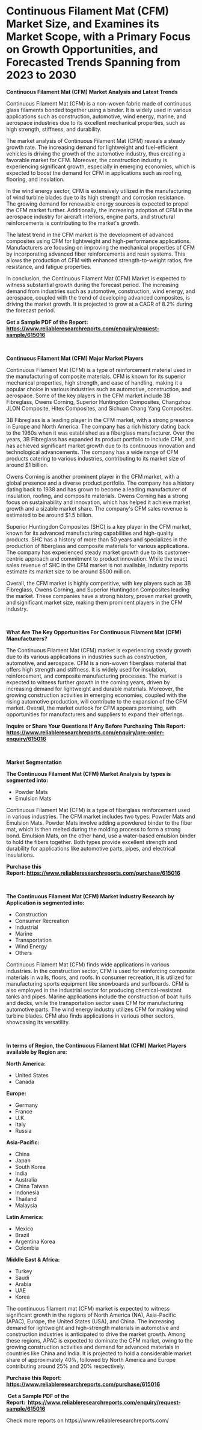 <p><h1>Continuous Filament Mat (CFM) Market Size, and Examines its Market Scope, with a Primary Focus on Growth Opportunities, and Forecasted Trends Spanning from 2023 to 2030</h1></p><p><strong>Continuous Filament Mat (CFM) Market Analysis and Latest Trends</strong></p>
<p><p>Continuous Filament Mat (CFM) is a non-woven fabric made of continuous glass filaments bonded together using a binder. It is widely used in various applications such as construction, automotive, wind energy, marine, and aerospace industries due to its excellent mechanical properties, such as high strength, stiffness, and durability.</p><p>The market analysis of Continuous Filament Mat (CFM) reveals a steady growth rate. The increasing demand for lightweight and fuel-efficient vehicles is driving the growth of the automotive industry, thus creating a favorable market for CFM. Moreover, the construction industry is experiencing significant growth, especially in emerging economies, which is expected to boost the demand for CFM in applications such as roofing, flooring, and insulation.</p><p>In the wind energy sector, CFM is extensively utilized in the manufacturing of wind turbine blades due to its high strength and corrosion resistance. The growing demand for renewable energy sources is expected to propel the CFM market further. Additionally, the increasing adoption of CFM in the aerospace industry for aircraft interiors, engine parts, and structural reinforcements is contributing to the market's growth.</p><p>The latest trend in the CFM market is the development of advanced composites using CFM for lightweight and high-performance applications. Manufacturers are focusing on improving the mechanical properties of CFM by incorporating advanced fiber reinforcements and resin systems. This allows the production of CFM with enhanced strength-to-weight ratios, fire resistance, and fatigue properties.</p><p>In conclusion, the Continuous Filament Mat (CFM) Market is expected to witness substantial growth during the forecast period. The increasing demand from industries such as automotive, construction, wind energy, and aerospace, coupled with the trend of developing advanced composites, is driving the market growth. It is projected to grow at a CAGR of 8.2% during the forecast period.</p></p>
<p><strong>Get a Sample PDF of the Report:&nbsp; <a href="https://www.reliableresearchreports.com/enquiry/request-sample/615016">https://www.reliableresearchreports.com/enquiry/request-sample/615016</a></strong></p>
<p>&nbsp;</p>
<p><strong>Continuous Filament Mat (CFM) Major Market Players</strong></p>
<p><p>Continuous Filament Mat (CFM) is a type of reinforcement material used in the manufacturing of composite materials. CFM is known for its superior mechanical properties, high strength, and ease of handling, making it a popular choice in various industries such as automotive, construction, and aerospace. Some of the key players in the CFM market include 3B Fibreglass, Owens Corning, Superior Huntingdon Composites, Changzhou JLON Composite, Hitex Composites, and Sichuan Chang Yang Composites.</p><p>3B Fibreglass is a leading player in the CFM market, with a strong presence in Europe and North America. The company has a rich history dating back to the 1960s when it was established as a fiberglass manufacturer. Over the years, 3B Fibreglass has expanded its product portfolio to include CFM, and has achieved significant market growth due to its continuous innovation and technological advancements. The company has a wide range of CFM products catering to various industries, contributing to its market size of around $1 billion.</p><p>Owens Corning is another prominent player in the CFM market, with a global presence and a diverse product portfolio. The company has a history dating back to 1938 and has grown to become a leading manufacturer of insulation, roofing, and composite materials. Owens Corning has a strong focus on sustainability and innovation, which has helped it achieve market growth and a sizable market share. The company's CFM sales revenue is estimated to be around $1.5 billion.</p><p>Superior Huntingdon Composites (SHC) is a key player in the CFM market, known for its advanced manufacturing capabilities and high-quality products. SHC has a history of more than 50 years and specializes in the production of fiberglass and composite materials for various applications. The company has experienced steady market growth due to its customer-centric approach and commitment to product innovation. While the exact sales revenue of SHC in the CFM market is not available, industry reports estimate its market size to be around $500 million.</p><p>Overall, the CFM market is highly competitive, with key players such as 3B Fibreglass, Owens Corning, and Superior Huntingdon Composites leading the market. These companies have a strong history, proven market growth, and significant market size, making them prominent players in the CFM industry.</p></p>
<p>&nbsp;</p>
<p><strong>What Are The Key Opportunities For Continuous Filament Mat (CFM) Manufacturers?</strong></p>
<p><p>The Continuous Filament Mat (CFM) market is experiencing steady growth due to its various applications in industries such as construction, automotive, and aerospace. CFM is a non-woven fiberglass material that offers high strength and stiffness. It is widely used for insulation, reinforcement, and composite manufacturing processes. The market is expected to witness further growth in the coming years, driven by increasing demand for lightweight and durable materials. Moreover, the growing construction activities in emerging economies, coupled with the rising automotive production, will contribute to the expansion of the CFM market. Overall, the market outlook for CFM appears promising, with opportunities for manufacturers and suppliers to expand their offerings.</p></p>
<p><strong>Inquire or Share Your Questions If Any Before Purchasing This Report: <a href="https://www.reliableresearchreports.com/enquiry/pre-order-enquiry/615016">https://www.reliableresearchreports.com/enquiry/pre-order-enquiry/615016</a></strong></p>
<p>&nbsp;</p>
<p><strong>Market Segmentation</strong></p>
<p><strong>The Continuous Filament Mat (CFM) Market Analysis by types is segmented into:</strong></p>
<p><ul><li>Powder Mats</li><li>Emulsion Mats</li></ul></p>
<p><p>Continuous Filament Mat (CFM) is a type of fiberglass reinforcement used in various industries. The CFM market includes two types: Powder Mats and Emulsion Mats. Powder Mats involve adding a powdered binder to the fiber mat, which is then melted during the molding process to form a strong bond. Emulsion Mats, on the other hand, use a water-based emulsion binder to hold the fibers together. Both types provide excellent strength and durability for applications like automotive parts, pipes, and electrical insulations.</p></p>
<p><strong>Purchase this Report:&nbsp;<a href="https://www.reliableresearchreports.com/purchase/615016">https://www.reliableresearchreports.com/purchase/615016</a></strong></p>
<p>&nbsp;</p>
<p><strong>The Continuous Filament Mat (CFM) Market Industry Research by Application is segmented into:</strong></p>
<p><ul><li>Construction</li><li>Consumer Recreation</li><li>Industrial</li><li>Marine</li><li>Transportation</li><li>Wind Energy</li><li>Others</li></ul></p>
<p><p>Continuous Filament Mat (CFM) finds wide applications in various industries. In the construction sector, CFM is used for reinforcing composite materials in walls, floors, and roofs. In consumer recreation, it is utilized for manufacturing sports equipment like snowboards and surfboards. CFM is also employed in the industrial sector for producing chemical-resistant tanks and pipes. Marine applications include the construction of boat hulls and decks, while the transportation sector uses CFM for manufacturing automotive parts. The wind energy industry utilizes CFM for making wind turbine blades. CFM also finds applications in various other sectors, showcasing its versatility.</p></p>
<p>&nbsp;</p>
<p><strong>In terms of Region, the Continuous Filament Mat (CFM) Market Players available by Region are:</strong></p>
<p>
    <p> <strong> North America: </strong>
        <ul>
            <li>United States</li>
            <li>Canada</li>
        </ul>
        </p> 
    <p> <strong> Europe: </strong>
        <ul>
            <li>Germany</li>
            <li>France</li>
            <li>U.K.</li>
            <li>Italy</li>
            <li>Russia</li>
        </ul>
        </p> 
    <p> <strong> Asia-Pacific: </strong>
        <ul>
            <li>China</li>
            <li>Japan</li>
            <li>South Korea</li>
            <li>India</li>
            <li>Australia</li>
            <li>China Taiwan</li>
            <li>Indonesia</li>
            <li>Thailand</li>
            <li>Malaysia</li>
        </ul>
        </p> 
    <p> <strong> Latin America: </strong>
        <ul>
            <li>Mexico</li>
            <li>Brazil</li>
            <li>Argentina Korea</li>
            <li>Colombia</li>
        </ul>
        </p> 
    <p> <strong> Middle East & Africa: </strong>
        <ul>
            <li>Turkey</li>
            <li>Saudi</li>
            <li>Arabia</li>
            <li>UAE</li>
            <li>Korea</li>
        </ul>
    </p>
    </p>
<p><p>The continuous filament mat (CFM) market is expected to witness significant growth in the regions of North America (NA), Asia-Pacific (APAC), Europe, the United States (USA), and China. The increasing demand for lightweight and high-strength materials in automotive and construction industries is anticipated to drive the market growth. Among these regions, APAC is expected to dominate the CFM market, owing to the growing construction activities and demand for advanced materials in countries like China and India. It is projected to hold a considerable market share of approximately 40%, followed by North America and Europe contributing around 25% and 20% respectively.</p></p>
<p><strong>Purchase this Report: <a href="https://www.reliableresearchreports.com/purchase/615016">https://www.reliableresearchreports.com/purchase/615016</a></strong></p>
<p>&nbsp;<strong>Get a Sample PDF of the Report:&nbsp;&nbsp;<a href="https://www.reliableresearchreports.com/enquiry/request-sample/615016">https://www.reliableresearchreports.com/enquiry/request-sample/615016</a></strong></p>
<p><strong></strong></p>
<p>Check more reports on https://www.reliableresearchreports.com/</p>